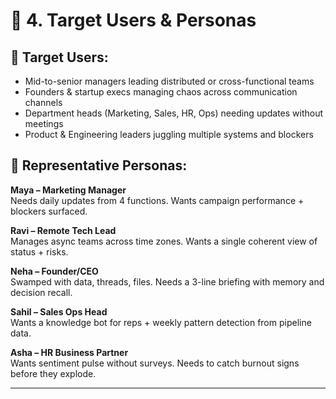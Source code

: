 # 🧲 4. Target Users & Personas

## 🎯 Target Users:
- Mid-to-senior managers leading distributed or cross-functional teams  
- Founders & startup execs managing chaos across communication channels  
- Department heads (Marketing, Sales, HR, Ops) needing updates without meetings  
- Product & Engineering leaders juggling multiple systems and blockers

## 👤 Representative Personas:

**Maya – Marketing Manager**  
Needs daily updates from 4 functions. Wants campaign performance + blockers surfaced.

**Ravi – Remote Tech Lead**  
Manages async teams across time zones. Wants a single coherent view of status + risks.

**Neha – Founder/CEO**  
Swamped with data, threads, files. Needs a 3-line briefing with memory and decision recall.

**Sahil – Sales Ops Head**  
Wants a knowledge bot for reps + weekly pattern detection from pipeline data.

**Asha – HR Business Partner**  
Wants sentiment pulse without surveys. Needs to catch burnout signs before they explode.

---
